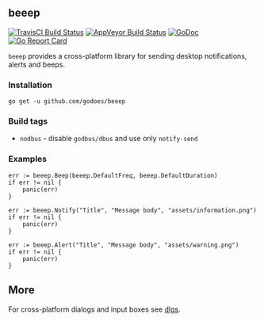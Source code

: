 ## beeep
[![TravisCI Build Status](https://travis-ci.org/gen2brain/beeep.svg?branch=master)](https://travis-ci.org/gen2brain/beeep) 
[![AppVeyor Build Status](https://ci.appveyor.com/api/projects/status/4u7avrhsdxua2c9b?svg=true)](https://ci.appveyor.com/project/gen2brain/beeep)
[![GoDoc](https://godoc.org/github.com/godoes/beeep?status.svg)](https://godoc.org/github.com/godoes/beeep) 
[![Go Report Card](https://goreportcard.com/badge/github.com/godoes/beeep?branch=master)](https://goreportcard.com/report/github.com/godoes/beeep) 
<!--[![Go Cover](http://gocover.io/_badge/github.com/godoes/beeep)](http://gocover.io/github.com/godoes/beeep)-->

`beeep` provides a cross-platform library for sending desktop notifications, alerts and beeps.

### Installation

    go get -u github.com/godoes/beeep

### Build tags

* `nodbus` - disable `godbus/dbus` and use only `notify-send`

### Examples

```shell
err := beeep.Beep(beeep.DefaultFreq, beeep.DefaultDuration)
if err != nil {
    panic(err)
}
```

```shell
err := beeep.Notify("Title", "Message body", "assets/information.png")
if err != nil {
    panic(err)
}
```

```shell
err := beeep.Alert("Title", "Message body", "assets/warning.png")
if err != nil {
    panic(err)
}
```


## More

For cross-platform dialogs and input boxes see [dlgs](https://github.com/gen2brain/dlgs).
